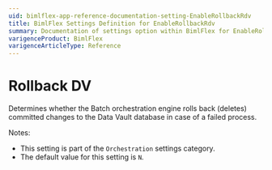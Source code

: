 ```yaml
---
uid: bimlflex-app-reference-documentation-setting-EnableRollbackRdv
title: BimlFlex Settings Definition for EnableRollbackRdv
summary: Documentation of settings option within BimlFlex for EnableRollbackRdv
varigenceProduct: BimlFlex
varigenceArticleType: Reference
---
```


# Rollback DV

Determines whether the Batch orchestration engine rolls back (deletes) committed changes to the Data Vault database in case of a failed process.

Notes:
* This setting is part of the `Orchestration` settings category.
* The default value for this setting is `N`.
